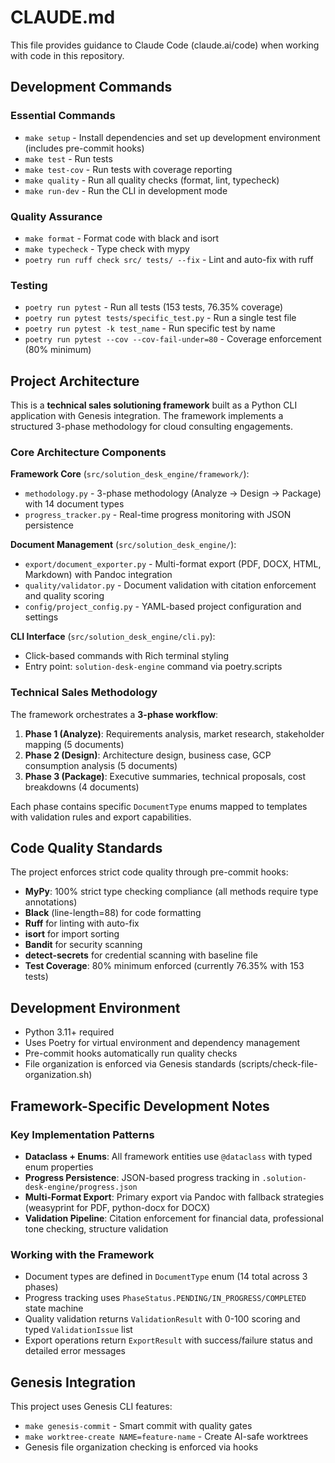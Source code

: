 # CLAUDE.md

This file provides guidance to Claude Code (claude.ai/code) when working with code in this repository.

## Development Commands

### Essential Commands
- `make setup` - Install dependencies and set up development environment (includes pre-commit hooks)
- `make test` - Run tests
- `make test-cov` - Run tests with coverage reporting
- `make quality` - Run all quality checks (format, lint, typecheck)
- `make run-dev` - Run the CLI in development mode

### Quality Assurance
- `make format` - Format code with black and isort
- `make typecheck` - Type check with mypy
- `poetry run ruff check src/ tests/ --fix` - Lint and auto-fix with ruff

### Testing
- `poetry run pytest` - Run all tests (153 tests, 76.35% coverage)
- `poetry run pytest tests/specific_test.py` - Run a single test file
- `poetry run pytest -k test_name` - Run specific test by name
- `poetry run pytest --cov --cov-fail-under=80` - Coverage enforcement (80% minimum)

## Project Architecture

This is a **technical sales solutioning framework** built as a Python CLI application with Genesis integration. The framework implements a structured 3-phase methodology for cloud consulting engagements.

### Core Architecture Components

**Framework Core** (`src/solution_desk_engine/framework/`):
- `methodology.py` - 3-phase methodology (Analyze → Design → Package) with 14 document types
- `progress_tracker.py` - Real-time progress monitoring with JSON persistence

**Document Management** (`src/solution_desk_engine/`):
- `export/document_exporter.py` - Multi-format export (PDF, DOCX, HTML, Markdown) with Pandoc integration
- `quality/validator.py` - Document validation with citation enforcement and quality scoring
- `config/project_config.py` - YAML-based project configuration and settings

**CLI Interface** (`src/solution_desk_engine/cli.py`):
- Click-based commands with Rich terminal styling
- Entry point: `solution-desk-engine` command via poetry.scripts

### Technical Sales Methodology

The framework orchestrates a **3-phase workflow**:
1. **Phase 1 (Analyze)**: Requirements analysis, market research, stakeholder mapping (5 documents)
2. **Phase 2 (Design)**: Architecture design, business case, GCP consumption analysis (5 documents)
3. **Phase 3 (Package)**: Executive summaries, technical proposals, cost breakdowns (4 documents)

Each phase contains specific `DocumentType` enums mapped to templates with validation rules and export capabilities.

## Code Quality Standards

The project enforces strict code quality through pre-commit hooks:
- **MyPy**: 100% strict type checking compliance (all methods require type annotations)
- **Black** (line-length=88) for code formatting
- **Ruff** for linting with auto-fix
- **isort** for import sorting
- **Bandit** for security scanning
- **detect-secrets** for credential scanning with baseline file
- **Test Coverage**: 80% minimum enforced (currently 76.35% with 153 tests)

## Development Environment

- Python 3.11+ required
- Uses Poetry for virtual environment and dependency management
- Pre-commit hooks automatically run quality checks
- File organization is enforced via Genesis standards (scripts/check-file-organization.sh)

## Framework-Specific Development Notes

### Key Implementation Patterns
- **Dataclass + Enums**: All framework entities use `@dataclass` with typed enum properties
- **Progress Persistence**: JSON-based progress tracking in `.solution-desk-engine/progress.json`
- **Multi-Format Export**: Primary export via Pandoc with fallback strategies (weasyprint for PDF, python-docx for DOCX)
- **Validation Pipeline**: Citation enforcement for financial data, professional tone checking, structure validation

### Working with the Framework
- Document types are defined in `DocumentType` enum (14 total across 3 phases)
- Progress tracking uses `PhaseStatus.PENDING/IN_PROGRESS/COMPLETED` state machine
- Quality validation returns `ValidationResult` with 0-100 scoring and typed `ValidationIssue` list
- Export operations return `ExportResult` with success/failure status and detailed error messages

## Genesis Integration

This project uses Genesis CLI features:
- `make genesis-commit` - Smart commit with quality gates
- `make worktree-create NAME=feature-name` - Create AI-safe worktrees
- Genesis file organization checking is enforced via hooks
